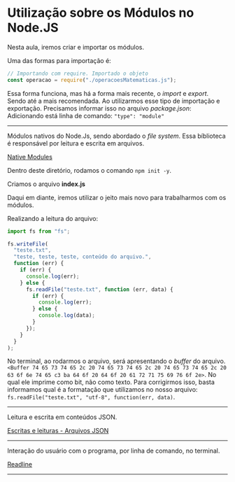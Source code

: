 # Utilização sobre os Módulos no Node.JS

Nesta aula, iremos criar e importar os módulos.

Uma das formas para importação é:

```javascript
// Importando com require. Importado o objeto
const operacao = require("./operacoesMatematicas.js");
```

Essa forma funciona, mas há a forma mais recente, o _import_ e _export_. Sendo até a mais recomendada. Ao utilizarmos esse tipo de importação e exportação. Precisamos informar isso no arquivo _package.json_: Adicionando está linha de comando: `"type": "module"`

---

Módulos nativos do Node.Js, sendo abordado o _file system_. Essa bíblioteca é responsável por leitura e escrita em arquivos.

[Native Modules](../02.1-native-modules/)

Dentro deste diretório, rodamos o comando `npm init -y`.

Criamos o arquivo **index.js**

Daqui em diante, iremos utilizar o jeito mais novo para trabalharmos com os módulos.

Realizando a leitura do arquivo:

```javascript
import fs from "fs";

fs.writeFile(
  "teste.txt",
  "teste, teste, teste, conteúdo do arquivo.",
  function (err) {
    if (err) {
      console.log(err);
    } else {
      fs.readFile("teste.txt", function (err, data) {
        if (err) {
          console.log(err);
        } else {
          console.log(data);
        }
      });
    }
  }
);
```

No terminal, ao rodarmos o arquivo, será apresentando o _buffer_ do arquivo. `<Buffer 74 65 73 74 65 2c 20 74 65 73 74 65 2c 20 74 65 73 74 65 2c 20 63 6f 6e 74 65 c3 ba 64 6f 20 64 6f 20 61 72 71 75 69 76 6f 2e>`. No qual ele imprime como bit, não como texto. Para corrigirmos isso, basta informamos qual é a formatação que utilizamos no nosso arquivo: `fs.readFile("teste.txt", "utf-8", function(err, data)`.

---

Leitura e escrita em conteúdos JSON.

[Escritas e leituras - Arquivos JSON](../02.1-native-modules/writeJson.js)

---

Interação do usuário com o programa, por linha de comando, no terminal.

[Readline](../02.1-native-modules/readline/)

---
